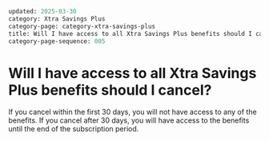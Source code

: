 ```meta
updated: 2025-03-30
category: Xtra Savings Plus
category-page: category-xtra-savings-plus
title: Will I have access to all Xtra Savings Plus benefits should I cancel? 
category-page-sequence: 005
```

# Will I have access to all Xtra Savings Plus benefits should I cancel? 

If you cancel within the first 30 days, you will not have access to any of the benefits. If you cancel after 30 days, you will have access to the benefits until the end of the subscription period. 